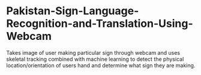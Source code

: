 # Pakistan-Sign-Language-Recognition-and-Translation-Using-Webcam
Takes image of user making particular sign through webcam and uses skeletal tracking combined with machine learning to detect the physical location/orientation of users hand and determine what sign they are making.
  
